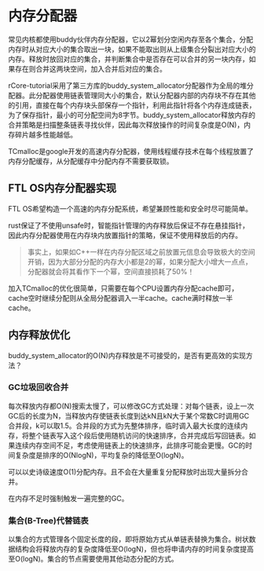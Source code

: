 # 内存分配器

常见内核都使用buddy伙伴内存分配器，它以2幂划分空闲内存至各个集合，分配内存时从对应大小的集合取出一块，如果不能取出则从上级集合分裂出对应大小的内存。释放时放回对应的集合，并判断集合中是否存在可以合并的另一块内存，如果存在则合并这两块空间，加入合并后对应的集合。

rCore-tutorial采用了第三方库的buddy_system_allocator分配器作为全局的堆分配器。此分配器使用链表管理同大小的集合，默认分配器内部的内存块不存在其他的引用，直接在每个内存块头部保存一个指针，利用此指针将各个内存连成链表，为了保存指针，最小的可分配空间为8字节。buddy_system_allocator释放内存的合并策略是扫描整条链表寻找伙伴，因此每次释放操作的时间复杂度是O(N)，内存碎片越多性能越低。

TCmalloc是google开发的高速内存分配器，使用线程缓存技术在每个线程放置了内存分配缓存，从分配缓存中分配内存不需要获取锁。

## FTL OS内存分配器实现

FTL OS希望构造一个高速的内存分配系统，希望兼顾性能和安全时尽可能简单。

rust保证了不使用unsafe时，智能指针管理的内存释放后保证不存在悬挂指针，因此内存分配器使用在内存块内放置指针的策略，保证不使用释放后的内存。

> 事实上，如果如C++一样在内存分配区域之前放置元信息会导致极大的空间开销，因为大部分分配的内存大小都是2的幂，如果分配大小增大一点点，分配器就会将其看作下一个幂，空间直接损耗了50%！

加入TCmalloc的优化很简单，只需要在每个CPU设置内存分配cache即可，cache空时继续分配则从全局分配器调入一半cache。cache满时释放一半cache。

## 内存释放优化

buddy_system_allocator的O(N)内存释放是不可接受的，是否有更高效的实现方法？

### GC垃圾回收合并

每次释放内存都O(N)搜索太慢了，可以修改GC方式处理：对每个链表，设上一次GC后的长度为N，当释放内存使链表长度到达kN且kN大于某个常数C时调用GC合并段，k可以取1.5。合并段的方式为先整体排序，临时调入最大长度的连续内存，将整个链表写入这个段后使用随机访问的快速排序，合并完成后写回链表。如果连续内存空间不足，考虑使用链表上的快速排序，此排序可能会更慢。GC的时间复杂度是排序的O(NlogN)，平均复杂的降低至O(logN)。

可以以史诗级速度O(1)分配内存。且不会在大量重复分配释放时出现大量拆分合并。

在内存不足时强制触发一遍完整的GC。

### 集合(B-Tree)代替链表

以集合的方式管理各个固定长度的段，即将原始方式从单链表替换为集合。树状数据结构会将释放内存的复杂度降低至O(logN)，但也将申请内存的时间复杂度提高至O(logN)。集合的节点需要使用其他动态分配的方式。

